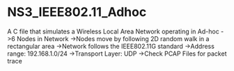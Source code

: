# NS3_IEEE802.11_Adhoc
A C file that simulates a Wireless Local Area Network operating in Ad-hoc 
->6 Nodes in Network
->Nodes move by following 2D random walk in a rectangular area
->Network follows the IEEE802.11G standard
->Address range: 192.168.1.0/24
->Transport Layer: UDP
->Check PCAP Files for packet trace
